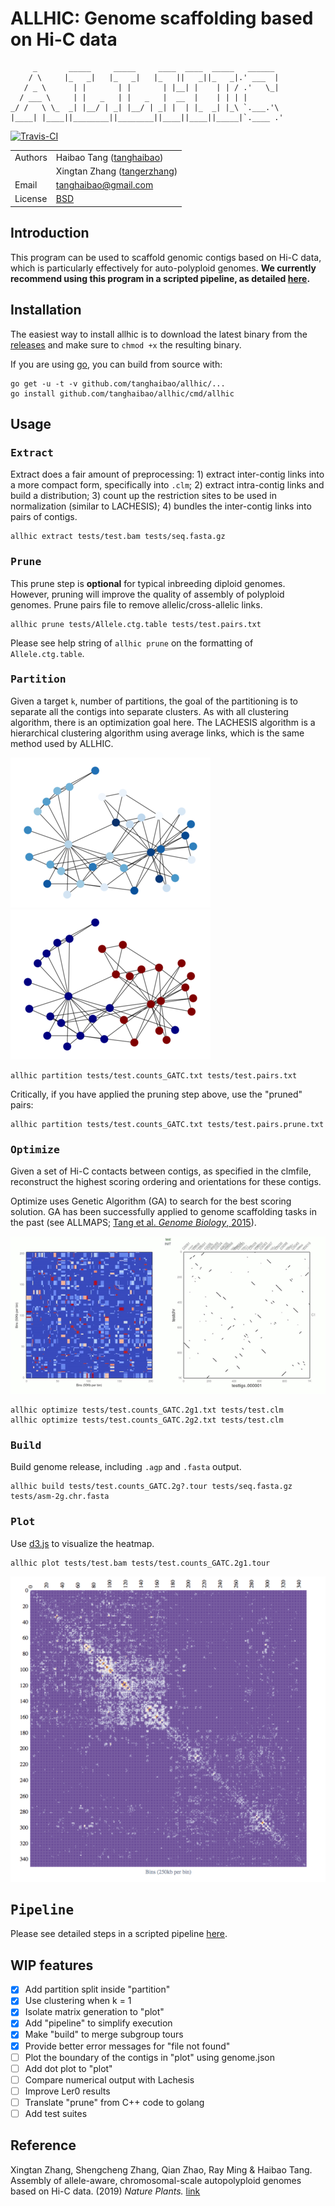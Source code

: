 # ALLHIC: Genome scaffolding based on Hi-C data

         _       _____     _____     ____  ____  _____   ______
        / \     |_   _|   |_   _|   |_   ||   _||_   _|.' ___  |
       / _ \      | |       | |       | |__| |    | | / .'   \_|
      / ___ \     | |   _   | |   _   |  __  |    | | | |
    _/ /   \ \_  _| |__/ | _| |__/ | _| |  | |_  _| |_\ `.___.'\
    |____| |____||________||________||____||____||_____|`.____ .'

[![Travis-CI](https://travis-ci.org/tanghaibao/allhic.svg?branch=master)](https://travis-ci.org/tanghaibao/allhic)

|         |                                                               |
| ------- | ------------------------------------------------------------- |
| Authors | Haibao Tang ([tanghaibao](http://github.com/tanghaibao))      |
|         | Xingtan Zhang ([tangerzhang](https://github.com/tangerzhang)) |
| Email   | <tanghaibao@gmail.com>                                        |
| License | [BSD](http://creativecommons.org/licenses/BSD/)               |

## Introduction

This program can be used to scaffold genomic contigs based on Hi-C data, which is particularly effectively for auto-polyploid genomes. **We currently recommend using this program in a scripted pipeline, as detailed [here](https://github.com/tangerzhang/ALLHiC/wiki).**

## Installation

The easiest way to install allhic is to download the latest binary from
the [releases](https://github.com/tanghaibao/allhic/releases) and make sure to
`chmod +x` the resulting binary.

If you are using [go](https://github.com/golang/go), you can build from source with:

```console
go get -u -t -v github.com/tanghaibao/allhic/...
go install github.com/tanghaibao/allhic/cmd/allhic
```

## Usage

### <kbd>Extract</kbd>

Extract does a fair amount of preprocessing: 1) extract inter-contig links into a more compact form, specifically into `.clm`; 2) extract intra-contig links and build a distribution; 3) count up the restriction sites to be used in normalization (similar to LACHESIS); 4) bundles the inter-contig links into pairs of contigs.

```console
allhic extract tests/test.bam tests/seq.fasta.gz
```

### <kbd>Prune</kbd>

This prune step is **optional** for typical inbreeding diploid genomes.
However, pruning will improve the quality of assembly of polyploid genomes.
Prune pairs file to remove allelic/cross-allelic links.

```console
allhic prune tests/Allele.ctg.table tests/test.pairs.txt
```

Please see help string of `allhic prune` on the formatting of
`Allele.ctg.table`.

### <kbd>Partition</kbd>

Given a target `k`, number of partitions, the goal of the partitioning
is to separate all the contigs into separate clusters. As with all
clustering algorithm, there is an optimization goal here. The
LACHESIS algorithm is a hierarchical clustering algorithm using
average links, which is the same method used by ALLHIC.

![networkbefore](images/graph-s.png)
![networkafter](images/graph-s.partitioned.png)

```console
allhic partition tests/test.counts_GATC.txt tests/test.pairs.txt
```

Critically, if you have applied the pruning step above, use the "pruned" pairs:

```console
allhic partition tests/test.counts_GATC.txt tests/test.pairs.prune.txt
```

### <kbd>Optimize</kbd>

Given a set of Hi-C contacts between contigs, as specified in the
clmfile, reconstruct the highest scoring ordering and orientations
for these contigs.

Optimize uses Genetic Algorithm (GA) to search for the best scoring solution.
GA has been successfully applied to genome scaffolding tasks in the past
(see ALLMAPS; [Tang et al. _Genome Biology_, 2015](https://genomebiology.biomedcentral.com/articles/10.1186/s13059-014-0573-1)).

![ga](images/test-movie.gif)

```console
allhic optimize tests/test.counts_GATC.2g1.txt tests/test.clm
allhic optimize tests/test.counts_GATC.2g2.txt tests/test.clm
```

### <kbd>Build</kbd>

Build genome release, including `.agp` and `.fasta` output.

```console
allhic build tests/test.counts_GATC.2g?.tour tests/seq.fasta.gz tests/asm-2g.chr.fasta
```

### <kbd>Plot</kbd>

Use [d3.js](https://d3js.org/) to visualize the heatmap.

```console
allhic plot tests/test.bam tests/test.counts_GATC.2g1.tour
```

![allhicplot](images/allhic-plot-s.png)

## <kbd>Pipeline</kbd>

Please see detailed steps in a scripted pipeline [here](https://github.com/tangerzhang/ALLHiC/wiki).

## WIP features

- [x] Add partition split inside "partition"
- [x] Use clustering when k = 1
- [x] Isolate matrix generation to "plot"
- [x] Add "pipeline" to simplify execution
- [x] Make "build" to merge subgroup tours
- [x] Provide better error messages for "file not found"
- [ ] Plot the boundary of the contigs in "plot" using genome.json
- [ ] Add dot plot to "plot"
- [ ] Compare numerical output with Lachesis
- [ ] Improve Ler0 results
- [ ] Translate "prune" from C++ code to golang
- [ ] Add test suites

## Reference

Xingtan Zhang, Shengcheng Zhang, Qian Zhao, Ray Ming & Haibao Tang. Assembly of
allele-aware, chromosomal-scale autopolyploid genomes based on Hi-C data. (2019) _Nature
Plants._ [link](https://www.nature.com/articles/s41477-019-0487-8)
